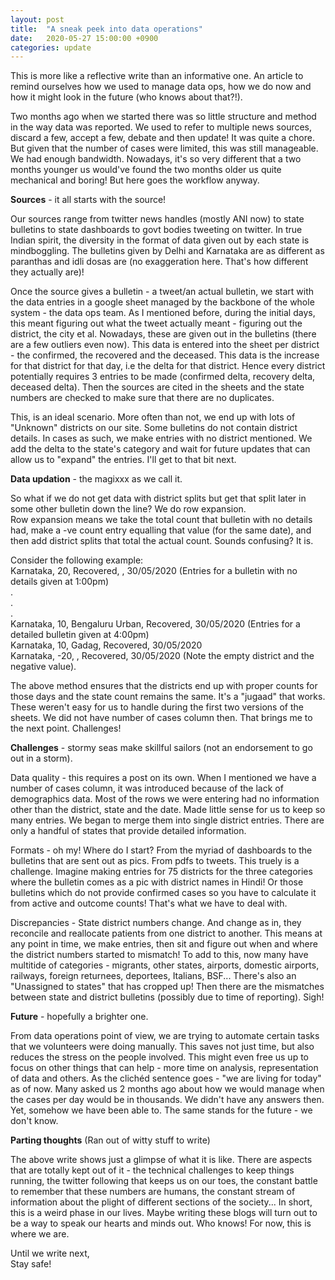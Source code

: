```yaml
---
layout: post
title:  "A sneak peek into data operations"
date:   2020-05-27 15:00:00 +0900
categories: update
---
```


This is more like a reflective write than an informative one. An article to remind ourselves how we used to manage data ops, how we do now and how it might look in the future (who knows about that?!).

Two months ago when we started there was so little structure and method in the way data was reported. We used to refer to multiple news sources, discard a few, accept a few, debate and then update! It was quite a chore. But given that the number of cases were limited, this was still manageable. We had enough bandwidth. Nowadays, it's so very different that a two months younger us would've found the two months older us quite mechanical and boring! But here goes the workflow anyway.

<b>Sources</b> - it all starts with the source!

Our sources range from twitter news handles (mostly ANI now) to state bulletins to state dashboards to govt bodies tweeting on twitter. In true Indian spirit, the diversity in the format of data given out by each state is mindboggling. The bulletins given by Delhi and Karnataka are as different as paranthas and idli dosas are (no exaggeration here. That's how different they actually are)! 

Once the source gives a bulletin - a tweet/an actual bulletin, we start with the data entries in a google sheet managed by the backbone of the whole system - the data ops team. As I mentioned before, during the initial days, this meant figuring out what the tweet actually meant - figuring out the district, the city et al. Nowadays, these are given out in the bulletins (there are a few outliers even now). This data is entered into the sheet per district - the confirmed, the recovered and the deceased. This data is the increase for that district for that day, i.e the delta for that district. Hence every district potentially requires 3 entries to be made (confirmed delta, recovery delta, deceased delta). Then the sources are cited in the sheets and the state numbers are checked to make sure that there are no duplicates. 

This, is an ideal scenario. More often than not, we end up with lots of "Unknown" districts on our site. Some bulletins do not contain district details. In cases as such, we make entries with no district mentioned. We add the delta to the state's category and wait for future updates that can allow us to "expand" the entries. I'll get to that bit next.

<b>Data updation</b> - the magixxx as we call it.

So what if we do not get data with district splits but get that split later in some other bulletin down the line? We do row expansion. 
<br/>Row expansion means we take the total count that bulletin with no details had, make a -ve count entry equalling that value (for the same date), and then add district splits that total the actual count. Sounds confusing? It is. 

Consider the following example: <br/>
Karnataka, 20, Recovered, , 30/05/2020 (Entries for a bulletin with no details given at 1:00pm)
<br/>.
<br/>.
<br/>.
<br/>Karnataka, 10, Bengaluru Urban, Recovered, 30/05/2020 (Entries for a detailed bulletin given at 4:00pm) 
<br/>Karnataka, 10, Gadag, Recovered, 30/05/2020
<br/>Karnataka, -20, , Recovered, 30/05/2020 (Note the empty district and the negative value).

The above method ensures that the districts end up with proper counts for those days and the state count remains the same. It's a "jugaad" that works. These weren't easy for us to handle during the first two versions of the sheets. We did not have number of cases column then. That brings me to the next point. Challenges!

<b>Challenges</b> - stormy seas make skillful sailors (not an endorsement to go out in a storm).

Data quality - this requires a post on its own. When I mentioned we have a number of cases column, it was introduced because of the lack of demographics data. Most of the rows we were entering had no information other than the district, state and the date. Made little sense for us to keep so many entries. We began to merge them into single district entries. There are only a handful of states that provide detailed information.

Formats - oh my! Where do I start? From the myriad of dashboards to the bulletins that are sent out as pics. From pdfs to tweets. This truely is a challenge. Imagine making entries for 75 districts for the three categories where the bulletin comes as a pic with district names in Hindi! Or those bulletins which do not provide confirmed cases so you have to calculate it from active and outcome counts! That's what we have to deal with.

Discrepancies - State district numbers change. And change as in, they reconcile and reallocate patients from one district to another. This means at any point in time, we make entries, then sit and figure out when and where the district numbers started to mismatch! To add to this, now many have multitide of categories - migrants, other states, airports, domestic airports, railways, foreign returnees, deportees, Italians, BSF... There's also an "Unassigned to states" that has cropped up! Then there are the mismatches between state and district bulletins (possibly due to time of reporting). Sigh!

<b>Future</b> - hopefully a brighter one.

From data operations point of view, we are trying to automate certain tasks that we volunteers were doing manually. This saves not just time, but also reduces the stress on the people involved. This might even free us up to focus on other things that can help - more time on analysis, representation of data and others. As the clichéd sentence goes - "we are living for today" as of now. Many asked us 2 months ago about how we would manage when the cases per day would be in thousands. We didn't have any answers then. Yet, somehow we have been able to. The same stands for the future - we don't know.

<b>Parting thoughts</b> (Ran out of witty stuff to write)

The above write shows just a glimpse of what it is like. There are aspects that are totally kept out of it - the technical challenges to keep things running, the twitter following that keeps us on our toes, the constant battle to remember that these numbers are humans, the constant stream of information about the plight of different sections of the society... In short, this is a weird phase in our lives. Maybe writing these blogs will turn out to be a way to speak our hearts and minds out. Who knows! For now, this is where we are. 

Until we write next,<br/>
Stay safe!





